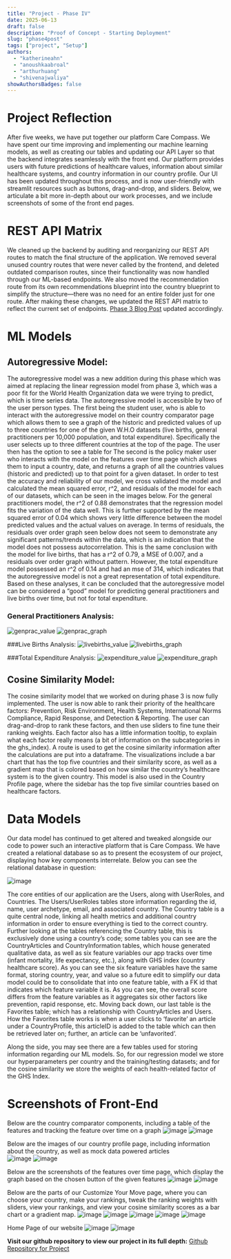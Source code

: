 ```yaml
---
title: "Project - Phase IV"
date: 2025-06-13
draft: false
description: "Proof of Concept - Starting Deployment"
slug: "phase4post"
tags: ["project", "Setup"]
authors:
  - "katherineahn"
  - "anoushkaabroal"
  - "arthurhuang"
  - "shivenajwaliya"
showAuthorsBadges: false
---
```


# Project Reflection

After five weeks, we have put together our platform Care Compass. We have spent our time improving and implementing our machine learning models, as well as creating our tables and updating our API Layer so that the backend integrates seamlessly with the front end. Our platform provides users with future predictions of healthcare values, information about similar healthcare systems, and country information in our country profile. Our UI has been updated throughout this process, and is now user-friendly with streamlit resources such as buttons, drag-and-drop, and sliders. Below, we articulate a bit more in-depth about our work processes, and we include screenshots of some of the front end pages.

# REST API Matrix
We cleaned up the backend by auditing and reorganizing our REST API routes to match the final structure of the application. We removed several unused country routes that were never called by the frontend, and deleted outdated comparison routes, since their functionality was now handled through our ML-based endpoints. We also moved the recommendation route from its own recommendations blueprint into the country blueprint to simplify the structure—there was no need for an entire folder just for one route. After making these changes, we updated the REST API matrix to reflect the current set of endpoints. [Phase 3 Blog Post](https://arthur-t-huang.github.io/Care-Compass-Blog/team_posts/phase3post/#rest-api) updated accordingly. 


# ML Models 

## Autoregressive Model: 

The autoregressive model was a new addition during this phase which was aimed at replacing the linear regression model from phase 3, which was a poor fit for the World Health Organization data we were trying to predict, which is time series data. The autoregressive model is accessible by two of the user person types. The first being the student user, who is able to interact with the autoregressive model on their country comparator page which allows them to see a graph of the historic and predicted values of up to three countries for one of the given W.H.O datasets (live births, general practitioners per 10,000 population, and total expenditure). Specifically the user selects up to three different countries at the top of the page. The user then has the option to see a table for The second is the policy maker user who interacts with the model on the features over time page which allows them to input a country, date, and returns a graph of all the countries values (historic and predicted) up to that point for a given dataset. In order to test the accuracy and reliability of our model, we cross validated the model and calculated the mean squared error, r^2, and residuals of the model for each of our datasets, which can be seen in the images below. For the general practitioners model, the r^2 of 0.88 demonstrates that the regression model fits the variation of the data well. This is further supported by the mean squared error of 0.04 which shows very little difference between the model predicted values and the actual values on average. In terms of residuals, the residuals over order graph seen below does not seem to demonstrate any significant patterns/trends within the data, which is an indication that the model does not possess autocorrelation. This is the same conclusion with the model for live births, that has a r^2 of 0.79, a MSE of 0.007, and a residuals over order graph without pattern. However, the total expenditure model possessed an r^2 of 0.14 and had an mse of 314, which indicates that the autoregressive model is not a great representation of total expenditure. Based on these analyses, it can be concluded that the autoregressive model can be considered a “good” model for predicting general practitioners and live births over time, but not for total expenditure.

### General Practitioners Analysis:
![genprac_value](genprac_values.png)
![genprac_graph](genprac_graph.png)

###Live Births Analysis:
![livebirths_value](livebirths_values.png)
![livebirths_graph](livebirths_graph.png)

###Total Expenditure Analysis:
![expenditure_value](expenditure_values.png)
![expenditure_graph](expenditure_graph.png)

## Cosine Similarity Model:

The cosine similarity model that we worked on during phase 3 is now fully implemented. The user is now able to rank their priority of the healthcare factors: Prevention, Risk Environment, Health Systems, International Norms Compliance, Rapid Response, and Detection & Reporting. The user can drag-and-drop to rank these factors, and then use sliders to fine tune their ranking weights. Each factor also has a little information tooltip, to explain what each factor really means (a bit of information on the subcategories in the ghs_index). A route is used to get the cosine similarity information after the calculations are put into a dataframe. The visualizations include a bar chart that has the top five countries and their similarity score, as well as a gradient map that is colored based on how similar the country’s healthcare system is to the given country. This model is also used in the Country Profile page, where the sidebar has the top five similar countries based on healthcare factors.  


# Data Models

Our data model has continued to get altered and tweaked alongside our code to power such an interactive platform that is Care Compass. We have created a relational database so as to present the ecosystem of our project, displaying how key components interrelate. Below you can see the relational database in question:

![image](relationalDatabase.png)

The core entities of our application are the Users, along with UserRoles, and Countries. The Users/UserRoles tables store information regarding the id, name, user archetype, email, and associated country. The Country table is a quite central node, linking all health metrics and additional country information in order to ensure everything is tied to the correct country. Further looking at the tables referencing the Country table, this is exclusively done using a country’s code; some tables you can see are the CountryArticles and CountryInformation tables, which house generated qualitative data, as well as six feature variables our app tracks over time (infant mortality, life expectancy, etc.), along with GHS index (country healthcare score). As you can see the six feature variables have the same format, storing country, year, and value so a future edit to simplify our data model could be to consolidate that into one feature table, with a FK id that indicates which feature variable it is. As you can see, the overall score differs from the feature variables as it aggregates six other factors like prevention, rapid response, etc. Moving back down, our last table is the Favorites table; which has a relationship with CountryArticles and Users. How the Favorites table works is when a user clicks to ‘favorite’ an article under a CountryProfile, this articleID is added to the table which can then be retrieved later on; further, an article can be ‘unfavorited’. 

Along the side, you may see there are a few tables used for storing information regarding our ML models. So, for our regression model we store our hyperparameters per country and the training/testing datasets; and for the cosine similarity we store the weights of each health-related factor of the GHS Index.

# Screenshots of Front-End
Below are the country comparator components, including a table of the features and tracking the feature over time on a graph
![image](country_comparator_table.png)
![image](country_comparator_graph.png)

Below are the images of our country profile page, including information about the country, as well as mock data powered articles  
![image](profile_info.png)
![image](profile_articles.png)

Below are the screenshots of the features over time page, which display the graph based on the chosen button of the given features
![image](feat_over_time_before.png)
![image](feat_over_time_after.png)

Below are the parts of our Customize Your Move page, where you can choose your country, make your rankings, tweak the ranking weights with sliders, view your rankings, and view your cosine similarity scores as a bar chart or a gradient map. 
![image](custom_move_drag.png)
![image](custom_move_sliders.png)
![image](custom_move_rankings.png)
![image](custome_move_bar.png)
![image](custome_move_map.png)

Home Page of our website
![image](home_page.png)
![image](home_page_sidebar.png)
 


**Visit our github repository to view our project in its full depth:**
[Github Repository for Project](https://github.com/RemainingDelta/Care-Compass) 

